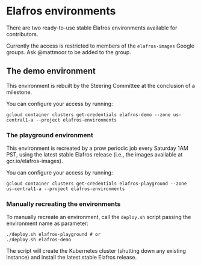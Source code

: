 # Elafros environments

There are two ready-to-use stable Elafros environments available for contributors.

Currently the access is restricted to members of the `elafros-images` Google groups. Ask @mattmoor to be added to the group.

## The demo environment

This environment is rebuilt by the Steering Committee at the conclusion of a milestone.

You can configure your access by running:

```
gcloud container clusters get-credentials elafros-demo --zone us-central1-a --project elafros-environments
```

### The playground environment

This environment is recreated by a prow periodic job every Saturday 1AM PST, using the latest stable Elafros release (i.e., the images available at gcr.io/elafros-images).

You can configure your access by running:

```
gcloud container clusters get-credentials elafros-playground --zone us-central1-a --project elafros-environments
```

### Manually recreating the environments

To manually recreate an environment, call the `deploy.sh` script passing the environment name as parameter:

```
./deploy.sh elafros-playground # or
./deploy.sh elafros-demo
```

The script will create the Kubernetes cluster (shutting down any existing instance) and install the latest stable Elafros release.
